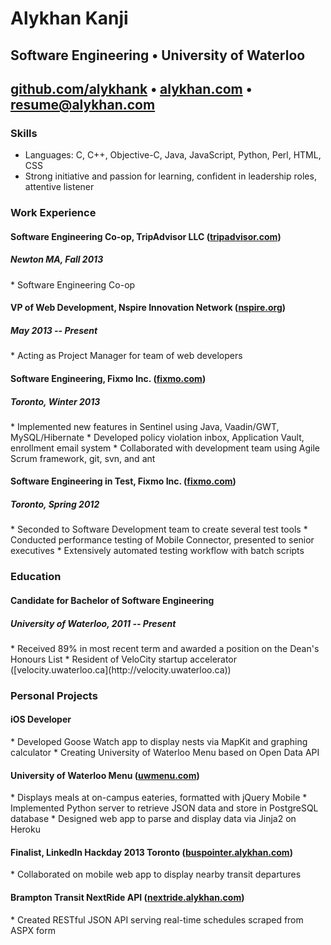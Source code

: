 # Alykhan Kanji

## Software Engineering • University of Waterloo

## [github.com/alykhank](http://github.com/alykhank) • [alykhan.com](http://alykhan.com) • [resume@alykhan.com](mailto:resume@alykhan.com)

### Skills

* Languages: C, C++, Objective-C, Java, JavaScript, Python, Perl, HTML, CSS
* Strong initiative and passion for learning, confident in leadership roles, attentive listener

### Work Experience

#### Software Engineering Co-op, TripAdvisor LLC ([tripadvisor.com](http://tripadvisor.com))
##### Newton MA, Fall 2013
<div class="clearfix"></div>
* Software Engineering Co-op

#### VP of Web Development, Nspire Innovation Network ([nspire.org](http://nspire.org))
##### May 2013 -- Present
<div class="clearfix"></div>
* Acting as Project Manager for team of web developers

#### Software Engineering, Fixmo Inc. ([fixmo.com](http://fixmo.com))
##### Toronto, Winter 2013
<div class="clearfix"></div>
* Implemented new features in Sentinel using Java, Vaadin/GWT, MySQL/Hibernate
* Developed policy violation inbox, Application Vault, enrollment email system
* Collaborated with development team using Agile Scrum framework, git, svn, and ant

#### Software Engineering in Test, Fixmo Inc. ([fixmo.com](http://fixmo.com))
##### Toronto, Spring 2012
<div class="clearfix"></div>
* Seconded to Software Development team to create several test tools
* Conducted performance testing of Mobile Connector, presented to senior executives
* Extensively automated testing workflow with batch scripts


### Education

#### Candidate for Bachelor of Software Engineering
##### University of Waterloo, 2011 -- Present
<div class="clearfix"></div>
* Received 89% in most recent term and awarded a position on the Dean's Honours List
* Resident of VeloCity startup accelerator ([velocity.uwaterloo.ca](http://velocity.uwaterloo.ca))


### Personal Projects

#### iOS Developer
<div class="clearfix"></div>
* Developed Goose Watch app to display nests via MapKit and graphing calculator
* Creating University of Waterloo Menu based on Open Data API

#### University of Waterloo Menu ([uwmenu.com](http://uwmenu.com))
<div class="clearfix"></div>
* Displays meals at on-campus eateries, formatted with jQuery Mobile
* Implemented Python server to retrieve JSON data and store in PostgreSQL database
* Designed web app to parse and display data via Jinja2 on Heroku

#### Finalist, LinkedIn Hackday 2013 Toronto ([buspointer.alykhan.com](http://buspointer.alykhan.com))
<div class="clearfix"></div>
* Collaborated on mobile web app to display nearby transit departures

#### Brampton Transit NextRide API ([nextride.alykhan.com](http://nextride.alykhan.com))
<div class="clearfix"></div>
* Created RESTful JSON API serving real-time schedules scraped from ASPX form

